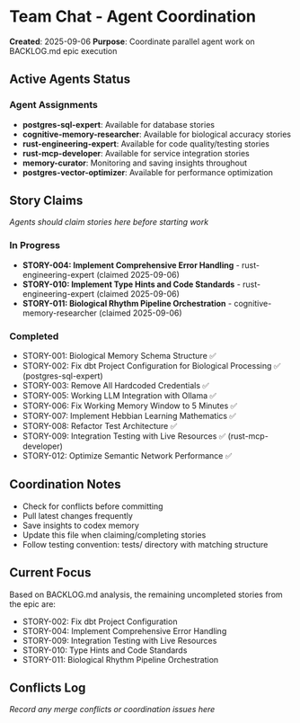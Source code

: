 # Team Chat - Agent Coordination
**Created**: 2025-09-06
**Purpose**: Coordinate parallel agent work on BACKLOG.md epic execution

## Active Agents Status

### Agent Assignments
- **postgres-sql-expert**: Available for database stories
- **cognitive-memory-researcher**: Available for biological accuracy stories  
- **rust-engineering-expert**: Available for code quality/testing stories
- **rust-mcp-developer**: Available for service integration stories
- **memory-curator**: Monitoring and saving insights throughout
- **postgres-vector-optimizer**: Available for performance optimization

## Story Claims
*Agents should claim stories here before starting work*

### In Progress
- **STORY-004: Implement Comprehensive Error Handling** - rust-engineering-expert (claimed 2025-09-06)
- **STORY-010: Implement Type Hints and Code Standards** - rust-engineering-expert (claimed 2025-09-06)
- **STORY-011: Biological Rhythm Pipeline Orchestration** - cognitive-memory-researcher (claimed 2025-09-06)

### Completed
- STORY-001: Biological Memory Schema Structure ✅
- STORY-002: Fix dbt Project Configuration for Biological Processing ✅ (postgres-sql-expert)
- STORY-003: Remove All Hardcoded Credentials ✅  
- STORY-005: Working LLM Integration with Ollama ✅
- STORY-006: Fix Working Memory Window to 5 Minutes ✅
- STORY-007: Implement Hebbian Learning Mathematics ✅
- STORY-008: Refactor Test Architecture ✅
- STORY-009: Integration Testing with Live Resources ✅ (rust-mcp-developer)
- STORY-012: Optimize Semantic Network Performance ✅

## Coordination Notes
- Check for conflicts before committing
- Pull latest changes frequently
- Save insights to codex memory
- Update this file when claiming/completing stories
- Follow testing convention: tests/ directory with matching structure

## Current Focus
Based on BACKLOG.md analysis, the remaining uncompleted stories from the epic are:
- STORY-002: Fix dbt Project Configuration 
- STORY-004: Implement Comprehensive Error Handling
- STORY-009: Integration Testing with Live Resources
- STORY-010: Type Hints and Code Standards
- STORY-011: Biological Rhythm Pipeline Orchestration

## Conflicts Log
*Record any merge conflicts or coordination issues here*